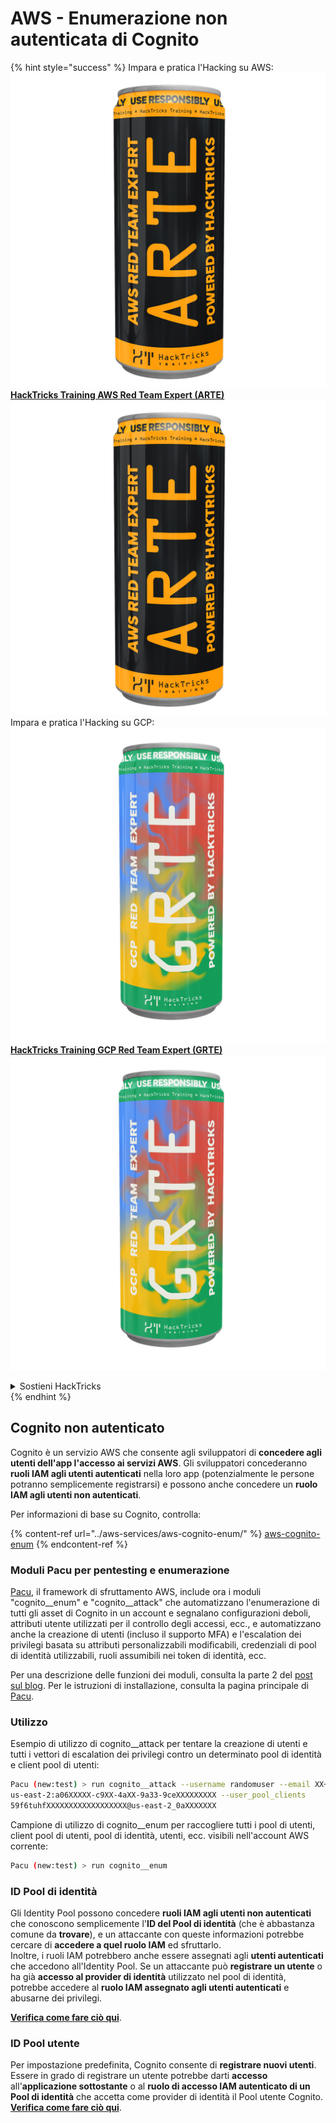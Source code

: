 # AWS - Enumerazione non autenticata di Cognito

{% hint style="success" %}
Impara e pratica l'Hacking su AWS:<img src="/.gitbook/assets/image.png" alt="" data-size="line">[**HackTricks Training AWS Red Team Expert (ARTE)**](https://training.hacktricks.xyz/courses/arte)<img src="/.gitbook/assets/image.png" alt="" data-size="line">\
Impara e pratica l'Hacking su GCP: <img src="/.gitbook/assets/image (2).png" alt="" data-size="line">[**HackTricks Training GCP Red Team Expert (GRTE)**<img src="/.gitbook/assets/image (2).png" alt="" data-size="line">](https://training.hacktricks.xyz/courses/grte)

<details>

<summary>Sostieni HackTricks</summary>

* Controlla i [**piani di abbonamento**](https://github.com/sponsors/carlospolop)!
* **Unisciti al** 💬 [**gruppo Discord**](https://discord.gg/hRep4RUj7f) o al [**gruppo telegram**](https://t.me/peass) o **seguici** su **Twitter** 🐦 [**@hacktricks\_live**](https://twitter.com/hacktricks\_live)**.**
* **Condividi trucchi di hacking inviando PR a** [**HackTricks**](https://github.com/carlospolop/hacktricks) e [**HackTricks Cloud**](https://github.com/carlospolop/hacktricks-cloud) repos di github.

</details>
{% endhint %}

## Cognito non autenticato

Cognito è un servizio AWS che consente agli sviluppatori di **concedere agli utenti dell'app l'accesso ai servizi AWS**. Gli sviluppatori concederanno **ruoli IAM agli utenti autenticati** nella loro app (potenzialmente le persone potranno semplicemente registrarsi) e possono anche concedere un **ruolo IAM agli utenti non autenticati**.

Per informazioni di base su Cognito, controlla:

{% content-ref url="../aws-services/aws-cognito-enum/" %}
[aws-cognito-enum](../aws-services/aws-cognito-enum/)
{% endcontent-ref %}

### Moduli Pacu per pentesting e enumerazione

[Pacu](https://github.com/RhinoSecurityLabs/pacu), il framework di sfruttamento AWS, include ora i moduli "cognito__enum" e "cognito__attack" che automatizzano l'enumerazione di tutti gli asset di Cognito in un account e segnalano configurazioni deboli, attributi utente utilizzati per il controllo degli accessi, ecc., e automatizzano anche la creazione di utenti (incluso il supporto MFA) e l'escalation dei privilegi basata su attributi personalizzabili modificabili, credenziali di pool di identità utilizzabili, ruoli assumibili nei token di identità, ecc.

Per una descrizione delle funzioni dei moduli, consulta la parte 2 del [post sul blog](https://rhinosecuritylabs.com/aws/attacking-aws-cognito-with-pacu-p2). Per le istruzioni di installazione, consulta la pagina principale di [Pacu](https://github.com/RhinoSecurityLabs/pacu).

### Utilizzo

Esempio di utilizzo di cognito__attack per tentare la creazione di utenti e tutti i vettori di escalation dei privilegi contro un determinato pool di identità e client pool di utenti:
```bash
Pacu (new:test) > run cognito__attack --username randomuser --email XX+sdfs2@gmail.com --identity_pools
us-east-2:a06XXXXX-c9XX-4aXX-9a33-9ceXXXXXXXXX --user_pool_clients
59f6tuhfXXXXXXXXXXXXXXXXXX@us-east-2_0aXXXXXXX
```
Campione di utilizzo di cognito__enum per raccogliere tutti i pool di utenti, client pool di utenti, pool di identità, utenti, ecc. visibili nell'account AWS corrente:
```bash
Pacu (new:test) > run cognito__enum
```
### ID Pool di identità

Gli Identity Pool possono concedere **ruoli IAM agli utenti non autenticati** che conoscono semplicemente l'**ID del Pool di identità** (che è abbastanza comune da **trovare**), e un attaccante con queste informazioni potrebbe cercare di **accedere a quel ruolo IAM** ed sfruttarlo.\
Inoltre, i ruoli IAM potrebbero anche essere assegnati agli **utenti autenticati** che accedono all'Identity Pool. Se un attaccante può **registrare un utente** o ha già **accesso al provider di identità** utilizzato nel pool di identità, potrebbe accedere al **ruolo IAM assegnato agli utenti autenticati** e abusarne dei privilegi.

[**Verifica come fare ciò qui**](../aws-services/aws-cognito-enum/cognito-identity-pools.md).

### ID Pool utente

Per impostazione predefinita, Cognito consente di **registrare nuovi utenti**. Essere in grado di registrare un utente potrebbe darti **accesso** all'**applicazione sottostante** o al **ruolo di accesso IAM autenticato di un Pool di identità** che accetta come provider di identità il Pool utente Cognito. [**Verifica come fare ciò qui**](../aws-services/aws-cognito-enum/cognito-user-pools.md#registration).
